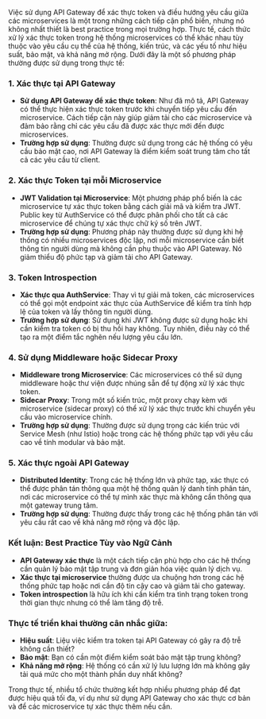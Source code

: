 Việc sử dụng API Gateway để xác thực token và điều hướng yêu cầu giữa các microservices là một trong những cách tiếp cận phổ biến, nhưng nó không nhất thiết là best practice trong mọi trường hợp. Thực tế, cách thức xử lý xác thực token trong hệ thống microservices có thể khác nhau tùy thuộc vào yêu cầu cụ thể của hệ thống, kiến trúc, và các yếu tố như hiệu suất, bảo mật, và khả năng mở rộng. Dưới đây là một số phương pháp thường được sử dụng trong thực tế:

### 1. **Xác thực tại API Gateway**
- **Sử dụng API Gateway để xác thực token**: Như đã mô tả, API Gateway có thể thực hiện xác thực token trước khi chuyển tiếp yêu cầu đến microservice. Cách tiếp cận này giúp giảm tải cho các microservice và đảm bảo rằng chỉ các yêu cầu đã được xác thực mới đến được microservices.
- **Trường hợp sử dụng**: Thường được sử dụng trong các hệ thống có yêu cầu bảo mật cao, nơi API Gateway là điểm kiểm soát trung tâm cho tất cả các yêu cầu từ client.

### 2. **Xác thực Token tại mỗi Microservice**
- **JWT Validation tại Microservice**: Một phương pháp phổ biến là các microservice tự xác thực token bằng cách giải mã và kiểm tra JWT. Public key từ AuthService có thể được phân phối cho tất cả các microservice để chúng tự xác thực chữ ký số trên JWT.
- **Trường hợp sử dụng**: Phương pháp này thường được sử dụng khi hệ thống có nhiều microservices độc lập, nơi mỗi microservice cần biết thông tin người dùng mà không cần phụ thuộc vào API Gateway. Nó giảm thiểu độ phức tạp và giảm tải cho API Gateway.

### 3. **Token Introspection**
- **Xác thực qua AuthService**: Thay vì tự giải mã token, các microservices có thể gọi một endpoint xác thực của AuthService để kiểm tra tính hợp lệ của token và lấy thông tin người dùng.
- **Trường hợp sử dụng**: Sử dụng khi JWT không được sử dụng hoặc khi cần kiểm tra token có bị thu hồi hay không. Tuy nhiên, điều này có thể tạo ra một điểm tắc nghẽn nếu lượng yêu cầu lớn.

### 4. **Sử dụng Middleware hoặc Sidecar Proxy**
- **Middleware trong Microservice**: Các microservices có thể sử dụng middleware hoặc thư viện được nhúng sẵn để tự động xử lý xác thực token.
- **Sidecar Proxy**: Trong một số kiến trúc, một proxy chạy kèm với microservice (sidecar proxy) có thể xử lý xác thực trước khi chuyển yêu cầu vào microservice chính.
- **Trường hợp sử dụng**: Thường được sử dụng trong các kiến trúc với Service Mesh (như Istio) hoặc trong các hệ thống phức tạp với yêu cầu cao về tính modular và bảo mật.

### 5. **Xác thực ngoài API Gateway**
- **Distributed Identity**: Trong các hệ thống lớn và phức tạp, xác thực có thể được phân tán thông qua một hệ thống quản lý danh tính phân tán, nơi các microservice có thể tự mình xác thực mà không cần thông qua một gateway trung tâm.
- **Trường hợp sử dụng**: Thường được thấy trong các hệ thống phân tán với yêu cầu rất cao về khả năng mở rộng và độc lập.

### **Kết luận: Best Practice Tùy vào Ngữ Cảnh**

- **API Gateway xác thực** là một cách tiếp cận phù hợp cho các hệ thống cần quản lý bảo mật tập trung và đơn giản hóa việc quản lý dịch vụ.
- **Xác thực tại microservice** thường được ưa chuộng hơn trong các hệ thống phức tạp hoặc nơi cần độ tin cậy cao và giảm tải cho gateway.
- **Token introspection** là hữu ích khi cần kiểm tra tình trạng token trong thời gian thực nhưng có thể làm tăng độ trễ.

### Thực tế triển khai thường cân nhắc giữa:
- **Hiệu suất**: Liệu việc kiểm tra token tại API Gateway có gây ra độ trễ không cần thiết?
- **Bảo mật**: Bạn có cần một điểm kiểm soát bảo mật tập trung không?
- **Khả năng mở rộng**: Hệ thống có cần xử lý lưu lượng lớn mà không gây tải quá mức cho một thành phần duy nhất không?

Trong thực tế, nhiều tổ chức thường kết hợp nhiều phương pháp để đạt được hiệu quả tối đa, ví dụ như sử dụng API Gateway cho xác thực cơ bản và để các microservice tự xác thực thêm nếu cần.